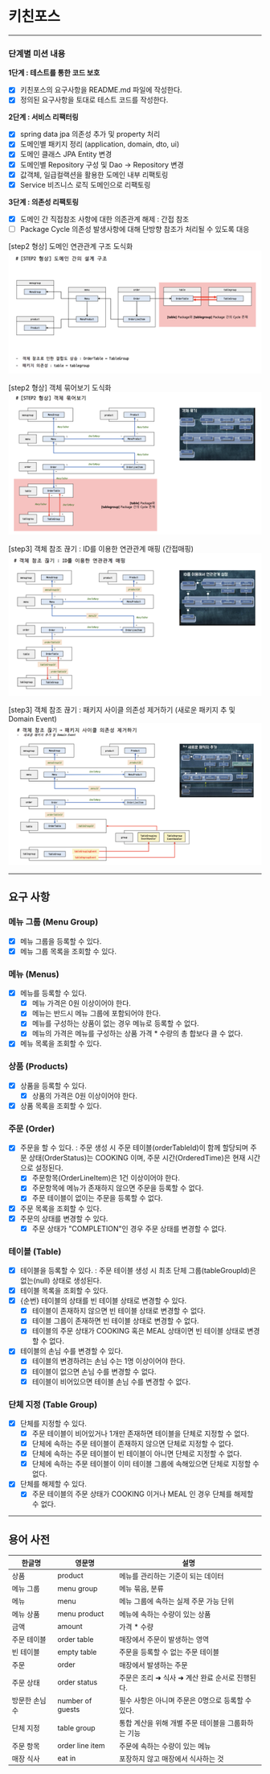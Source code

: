 # 키친포스
---
### 단계별 미션 내용
**1단계 : 테스트를 통한 코드 보호**
- [X] 키친포스의 요구사항을 README.md 파일에 작성한다.
- [X] 정의된 요구사항을 토대로 테스트 코드를 작성한다.
 
**2단계 : 서비스 리팩터링**
- [X] spring data jpa 의존성 추가 및 property 처리
- [X] 도메인별 패키지 정리 (application, domain, dto, ui)
- [X] 도메인 클래스 JPA Entity 변경
- [X] 도메인별 Repository 구성 및 Dao -> Repository 변경
- [X] 값객체, 일급컬랙션을 활용한 도메인 내부 리팩토링
- [X] Service 비즈니스 로직 도메인으로 리팩토링 

**3단계 : 의존성 리팩토링**
- [X] 도메인 간 직접참조 사항에 대한 의존관계 해제 : 간접 참조
- [ ] Package Cycle 의존성 발생사항에 대해 단방향 참조가 처리될 수 있도록 대응

[step2 형상] 도메인 연관관계 구조 도식화
![이미지](/step3/step2_architecture.png)

[step2 형상] 객체 묶어보기 도식화
![이미지](/step3/step2_object_grouping.png)

[step3] 객체 참조 끊기 : ID를 이용한 연관관계 매핑 (간접매핑) 
![이미지](/step3/step3_relation_mapping_by_id.png)

[step3] 객체 참조 끊기 : 패키지 사이클 의존성 제거하기 (새로운 패키지 추 및 Domain Event)
![이미지](/step3/step3_event.png)



---
## 요구 사항
### 메뉴 그룹 (Menu Group)
- [X] 메뉴 그룹을 등록할 수 있다.
- [X] 메뉴 그룹 목록을 조회할 수 있다.

### 메뉴 (Menus)
- [X] 메뉴를 등록할 수 있다.
    - [X] 메뉴 가격은 0원 이상이어야 한다.
    - [X] 메뉴는 반드시 메뉴 그룹에 포함되어야 한다.
    - [X] 메뉴를 구성하는 상품이 없는 경우 메뉴로 등록할 수 없다.
    - [X] 메뉴의 가격은 메뉴를 구성하는 상품 가격 * 수량의 총 합보다 클 수 없다.
- [X] 메뉴 목록을 조회할 수 있다.

### 상품 (Products)
- [X] 상품을 등록할 수 있다.
  - [X] 상품의 가격은 0원 이상이어야 한다.
- [X] 상품 목록을 조회할 수 있다.

### 주문 (Order)
- [X] 주문을 할 수 있다.
  : 주문 생성 시 주문 테이블(orderTableId)이 함께 할당되며 주문 상태(OrderStatus)는 COOKING 이며, 주문 시간(OrderedTime)은 현재 시간으로 설정된다.  
  - [X] 주문항목(OrderLineItem)은 1건 이상이어야 한다.
  - [X] 주문항목에 메뉴가 존재하지 않으면 주문을 등록할 수 없다.
  - [X] 주문 테이블이 없이는 주문을 등록할 수 없다.
- [X] 주문 목록을 조회할 수 있다.
- [X] 주문의 상태를 변경할 수 있다.
  - [X] 주문 상태가 "COMPLETION"인 경우 주문 상태를 변경할 수 없다. 

### 테이블 (Table)
- [X] 테이블을 등록할 수 있다.
  : 주문 테이블 생성 시 최초 단체 그룹(tableGroupId)은 없는(null) 상태로 생성된다.
- [X] 테이블 목록을 조회할 수 있다.
- [X] {순번} 테이블의 상태를 빈 테이블 상태로 변경할 수 있다.
  - [X] 테이블이 존재하지 않으면 빈 테이블 상태로 변경할 수 없다.
  - [X] 테이블 그룹이 존재하면 빈 테이블 상태로 변경할 수 없다.
  - [X] 테이블의 주문 상태가 COOKING 혹은 MEAL 상태이면 빈 테이블 상태로 변경할 수 없다.
- [X] 테이블의 손님 수를 변경할 수 있다.
  - [X] 테이블의 변경하려는 손님 수는 1명 이상이어야 한다.
  - [X] 테이블이 없으면 손님 수를 변경할 수 없다. 
  - [X] 테이블이 비어있으면 테이블 손님 수를 변경할 수 없다.

### 단체 지정 (Table Group)
- [X] 단체를 지정할 수 있다.
  - [X] 주문 테이블이 비어있거나 1개만 존재하면 테이블을 단체로 지정할 수 없다.
  - [X] 단체에 속하는 주문 테이블이 존재하지 않으면 단체로 지정할 수 없다.
  - [X] 단체에 속하는 주문 테이블이 빈 테이블이 아니면 단체로 지정할 수 없다.
  - [X] 단체에 속하는 주문 테이블이 이미 테이블 그룹에 속해있으면 단체로 지정할 수 없다.
- [X] 단체를 해제할 수 있다.
  - [X] 주문 테이블의 주문 상태가 COOKING 이거나 MEAL 인 경우 단체를 해제할 수 없다.

---
## 용어 사전

| 한글명 | 영문명 | 설명 |
| --- | --- | --- |
| 상품 | product | 메뉴를 관리하는 기준이 되는 데이터 |
| 메뉴 그룹 | menu group | 메뉴 묶음, 분류 |
| 메뉴 | menu | 메뉴 그룹에 속하는 실제 주문 가능 단위 |
| 메뉴 상품 | menu product | 메뉴에 속하는 수량이 있는 상품 |
| 금액 | amount | 가격 * 수량 |
| 주문 테이블 | order table | 매장에서 주문이 발생하는 영역 |
| 빈 테이블 | empty table | 주문을 등록할 수 없는 주문 테이블 |
| 주문 | order | 매장에서 발생하는 주문 |
| 주문 상태 | order status | 주문은 조리 ➜ 식사 ➜ 계산 완료 순서로 진행된다. |
| 방문한 손님 수 | number of guests | 필수 사항은 아니며 주문은 0명으로 등록할 수 있다. |
| 단체 지정 | table group | 통합 계산을 위해 개별 주문 테이블을 그룹화하는 기능 |
| 주문 항목 | order line item | 주문에 속하는 수량이 있는 메뉴 |
| 매장 식사 | eat in | 포장하지 않고 매장에서 식사하는 것 |
